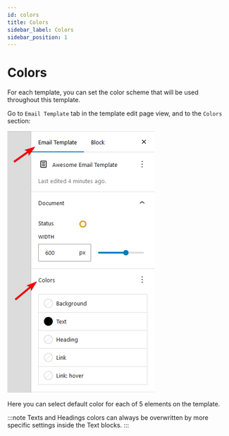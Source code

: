 ```yaml
---
id: colors
title: Colors
sidebar_label: Colors
sidebar_position: 1
---
```


# Colors

For each template, you can set the color scheme that will be used throughout this template.

Go to `Email Template` tab in the template edit page view, and to the `Colors` section:

![Colors section](../../assets/obraz%20(25).png)

Here you can select default color for each of 5 elements on the template.

:::note
Texts and Headings colors can always be overwritten by more specific settings inside the Text blocks.
:::